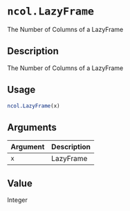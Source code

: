 # `ncol.LazyFrame`

The Number of Columns of a LazyFrame


## Description

The Number of Columns of a LazyFrame


## Usage

```r
ncol.LazyFrame(x)
```


## Arguments

Argument      |Description
------------- |----------------
`x`     |     LazyFrame


## Value

Integer


